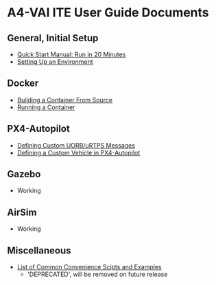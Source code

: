# A4-VAI ITE User Guide Documents

## General, Initial Setup

- [Quick Start Manual: Run in 20 Minutes](quickStartManual.md)
- [Setting Up an Environment](setupEnvironment.md)

## Docker

- [Building a Container From Source](buildContainer.md)
- [Running a Container](runContainer.md)

## PX4-Autopilot

- [Defining Custom UORB/uRTPS Messages](defineCustomMessage.md)
- [Defining a Custom Vehicle in PX4-Autopilot](defineCustomVehicle.md)

## Gazebo

- Working

## AirSim

- Working

## Miscellaneous

- [List of Common Convenience Scipts and Examples](scriptList.md)
  - 'DEPRECATED', will be removed on future release